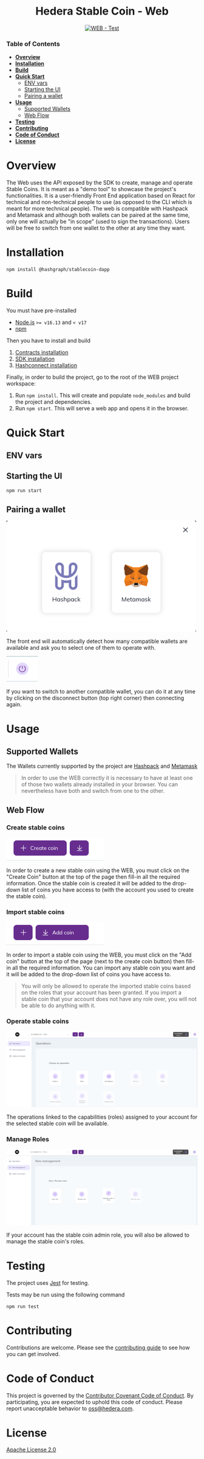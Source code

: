 <div align="center">

# Hedera Stable Coin - Web

[![WEB - Test](https://github.com/hashgraph/hedera-accelerator-stablecoin/actions/workflows/web.test.yml/badge.svg)](https://github.com/hashgraph/hedera-accelerator-stablecoin/actions/workflows/web.test.yml)

</div>

### Table of Contents
- **[Overview](#Overview)**<br>
- **[Installation](#Installation)**<br>
- **[Build](#Build)**<br>
- **[Quick Start](#Quick-Start)**<br>
  - [ENV vars](#ENV-vars)<br>
  - [Starting the UI](#Starting-the-UI)<br>
  - [Pairing a wallet](#Pairing-a-wallet)<br>
- **[Usage](#Usage)**<br>
  - [Supported Wallets](#Supported-Wallets)<br>
  - [Web Flow](#Web-Flow)<br>
- **[Testing](#Testing)**<br>
- **[Contributing](#Contributing)**<br>
- **[Code of Conduct](#Code-of-Conduct)**<br>
- **[License](#License)**<br>

# Overview
The Web uses the API exposed by the SDK to create, manage and operate Stable Coins. It is meant as a "demo tool" to showcase the project's functionalities.
It is a user-friendly Front End application based on React for technical and non-technical people to use (as opposed to the CLI which is meant for more technical people).
The web is compatible with Hashpack and Metamask and although both wallets can be paired at the same time, only one will actually be "in scope" (used to sign the transactions). Users will be free to switch from one wallet to the other at any time they want.

# Installation

```shell
npm install @hashgraph/stablecoin-dapp
```

# Build

You must have pre-installed

- [Node.js](https://nodejs.org/) `>= v16.13` and `< v17`
- [npm](https://www.npmjs.com/)

Then you have to install and build

1. [Contracts installation](https://github.com/hashgraph/hedera-accelerator-stablecoin/blob/main/contracts/README.md#installation)
2. [SDK installation](https://github.com/hashgraph/hedera-accelerator-stablecoin/blob/main/sdk/README.md#installation)
3. [Hashconnect installation](https://github.com/hashgraph/hedera-accelerator-stablecoin/blob/main/hashconnect/lib/README.md#installation)

Finally, in order to build the project, go to the root of the WEB project workspace:

1. Run `npm install`. This will create and populate `node_modules` and build the project and dependencies.
2. Run `npm start`. This will serve a web app and opens it in the browser.

# Quick Start

## ENV vars

## Starting the UI

```shell
npm run start
```

## Pairing a wallet

![Alt text](docs/images/init.png?raw=true 'selecting a wallet')

The front end will automatically detect how many compatible wallets are available and ask you to select one of them to operate with.

![Alt text](docs/images/disconnect.png?raw=true 'disconnect')

If you want to switch to another compatible wallet, you can do it at any time by clicking on the disconnect button (top right corner) then connecting again.

# Usage

## Supported Wallets

The Wallets currently supported by the project are [Hashpack](https://www.hashpack.app/) and [Metamask](https://metamask.io/)

> In order to use the WEB correctly it is necessary to have at least one of those two wallets already installed in your browser. You can nevertheless have both and switch from one to the other.

## Web Flow

### Create stable coins
![Alt text](docs/images/create.png?raw=true 'create stable coin')

In order to create a new stable coin using the WEB, you must click on the "Create Coin" button at the top of the page then fill-in all the required information.
Once the stable coin is created it will be added to the drop-down list of coins you have access to (with the account you used to create the stable coin).

### Import stable coins
![Alt text](docs/images/import.png?raw=true 'import stable coin')

In order to import a stable coin using the WEB, you must click on the "Add coin" button at the top of the page (next to the create coin button) then fill-in all the required information. You can import any stable coin you want and it will be added to the drop-down list of coins you have access to.

> You will only be allowed to operate the imported stable coins based on the roles that your account has been granted. If you import a stable coin that your account does not have any role over, you will not be able to do anything with it.

### Operate stable coins
![Alt text](docs/images/Operations.png?raw=true 'Operations')

The operations linked to the capabilities (roles) assigned to your account for the selected stable coin will be available.

### Manage Roles
![Alt text](docs/images/RoleMgmgt.png?raw=true 'Roles management')

If your account has the stable coin admin role, you will also be allowed to manage the stable coin's roles.

# Testing

The project uses [Jest](https://jestjs.io/es-ES/) for testing.

Tests may be run using the following command

```shell
npm run test
```

# Contributing
Contributions are welcome. Please see the
[contributing guide](https://github.com/hashgraph/.github/blob/main/CONTRIBUTING.md)
to see how you can get involved.

# Code of Conduct
This project is governed by the
[Contributor Covenant Code of Conduct](https://github.com/hashgraph/.github/blob/main/CODE_OF_CONDUCT.md). By
participating, you are expected to uphold this code of conduct. Please report unacceptable behavior
to [oss@hedera.com](mailto:oss@hedera.com).

# License
[Apache License 2.0](LICENSE)
